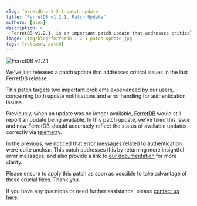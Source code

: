 ```yaml
---
slug: ferretdb-v-1-2-1-patch-update
title: "FerretDB v1.2.1. Patch Update"
authors: [alex]
description: >
  FerretDB v1.2.1. is an important patch update that addresses critical issues in the latest release.
image: /img/blog/ferretdb-1-2-1-patch-update.jpg
tags: [release, patch]
---
```


![FerretDB v.1.2.1](/img/blog/ferretdb-1-2-1-patch-update.jpg)

We've just released a patch update that addresses critical issues in the last FerretDB release.

<!--truncate-->

This patch targets two important problems experienced by our users, concerning both update notifications and error handling for authentication issues.

Previously, when an update was no longer available, [FerretDB](https://www.ferretdb.io/) would still report an update being available.
In this patch update, we've fixed this issue and now FerretDB should accurately reflect the status of available updates correctly via [telemetry](https://docs.ferretdb.io/telemetry/).

In the previous, we noticed that error messages related to authentication were quite unclear.
This patch addresses this by returning more insightful error messages, and also provide a link to [our documentation](https://docs.ferretdb.io/) for more clarity.

Please ensure to apply this patch as soon as possible to take advantage of these crucial fixes.
Thank you.

If you have any questions or need further assistance, please [contact us here](https://docs.ferretdb.io/#community).
